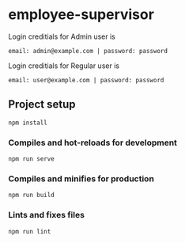 # employee-supervisor

Login creditials for Admin user is

```
email: admin@example.com | password: password
```

Login creditials for Regular user is

```
email: user@example.com | password: password
```

## Project setup

```
npm install
```

### Compiles and hot-reloads for development

```
npm run serve
```

### Compiles and minifies for production

```
npm run build
```

### Lints and fixes files

```
npm run lint
```
